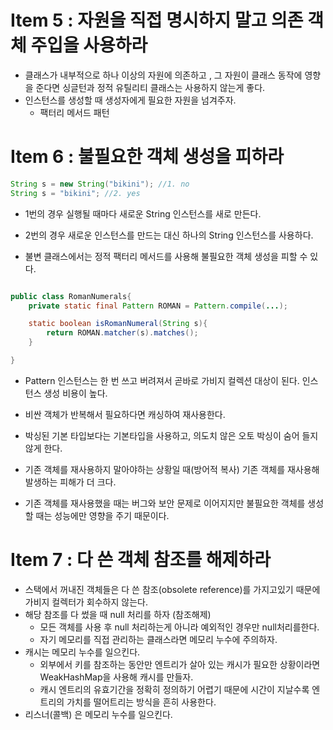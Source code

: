 # Item 5 : 자원을 직접 명시하지 말고 의존 객체 주입을 사용하라

- 클래스가 내부적으로 하나 이상의 자원에 의존하고 , 그 자원이 클래스 동작에 영향을 준다면 싱글턴과 정적 유틸리티 클래스는 사용하지 않는게 좋다.
- 인스턴스를 생성할 때 생성자에게 필요한 자원을 넘겨주자.
  - 팩터리 메서드 패턴

# Item 6 : 불필요한 객체 생성을 피하라

```java
String s = new String("bikini"); //1. no
String s = "bikini"; //2. yes
```

- 1번의 경우 실행될 때마다 새로운 String 인스턴스를 새로 만든다.
- 2번의 경우 새로운 인스턴스를 만드는 대신 하나의 String 인스턴스를 사용하다.

- 불변 클래스에서는 정적 팩터리 메서드를 사용해 불필요한 객체 생성을 피할 수 있다.

```java

public class RomanNumerals{
    private static final Pattern ROMAN = Pattern.compile(...);

    static boolean isRomanNumeral(String s){
        return ROMAN.matcher(s).matches();
    }

}
```

- Pattern 인스턴스는 한 번 쓰고 버려져서 곧바로 가비지 컬렉션 대상이 된다. 인스턴스 생성 비용이 높다.
- 비싼 객체가 반복해서 필요하다면 캐싱하여 재사용한다.

- 박싱된 기본 타입보다는 기본타입을 사용하고, 의도치 않은 오토 박싱이 숨어 들지 않게 한다.

- 기존 객체를 재사용하지 말아야하는 상황일 때(방어적 복사) 기존 객체를 재사용해 발생하는 피해가 더 크다.
- 기존 객체를 재사용했을 때는 버그와 보안 문제로 이어지지만 불필요한 객체를 생성할 때는 성능에만 영향을 주기 때문이다.

# Item 7 : 다 쓴 객체 참조를 해제하라

- 스택에서 꺼내진 객체들은 다 쓴 참조(obsolete reference)를 가지고있기 때문에 가비지 컬렉터가 회수하지 않는다.
- 해당 참조를 다 썼을 때 null 처리를 하자 (참조해제)
  - 모든 객체를 사용 후 null 처리하는게 아니라 예외적인 경우만 null처리를한다.
  - 자기 메모리를 직접 관리하는 클래스라면 메모리 누수에 주의하자.
- 캐시는 메모리 누수를 일으킨다.
  - 외부에서 키를 참조하는 동안만 엔트리가 살아 있는 캐시가 필요한 상황이라면 WeakHashMap을 사용해 캐시를 만들자.
  - 캐시 엔트리의 유효기간을 정확히 정의하기 어렵기 때문에 시간이 지날수록 엔트리의 가치를 떨어트리는 방식을 흔히 사용한다.
- 리스너(콜백) 은 메모리 누수를 일으킨다.
